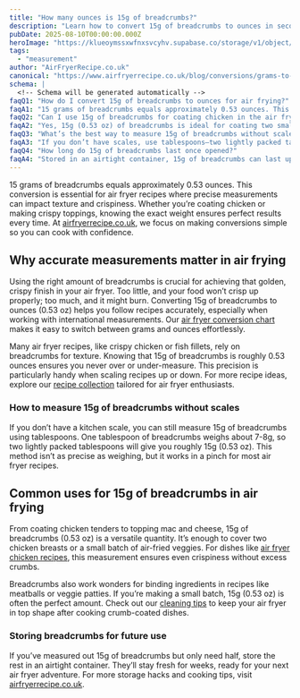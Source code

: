 ```yaml
---
title: "How many ounces is 15g of breadcrumbs?"
description: "Learn how to convert 15g of breadcrumbs to ounces in seconds. Perfect for air fryer recipes and precise cooking measurements."
pubDate: 2025-08-10T00:00:00.000Z
heroImage: "https://klueoymssxwfnxsvcyhv.supabase.co/storage/v1/object/public/Shmucket/how-many-ounces-is-15g-of-breadcrumbs.webp"
tags:
  - "measurement"
author: "AirFryerRecipe.co.uk"
canonical: "https://www.airfryerrecipe.co.uk/blog/conversions/grams-to-ounces/how-many-ounces-is-15g-of-breadcrumbs"
schema: |
  <!-- Schema will be generated automatically -->
faqQ1: "How do I convert 15g of breadcrumbs to ounces for air frying?"
faqA1: "15 grams of breadcrumbs equals approximately 0.53 ounces. This conversion is handy for air fryer recipes where precise measurements ensure even crispiness. Use a kitchen scale for accuracy, or roughly two tablespoons if you don’t have one."
faqQ2: "Can I use 15g of breadcrumbs for coating chicken in the air fryer?"
faqA2: "Yes, 15g (0.53 oz) of breadcrumbs is ideal for coating two small chicken breasts or tenders in the air fryer. It provides enough coverage for a crispy finish without being excessive. For larger batches, scale up the measurement accordingly."
faqQ3: "What’s the best way to measure 15g of breadcrumbs without scales?"
faqA3: "If you don’t have scales, use tablespoons—two lightly packed tablespoons of breadcrumbs equal roughly 15g (0.53 oz). This method works well for most air fryer recipes, though a scale is more precise for consistent results."
faqQ4: "How long do 15g of breadcrumbs last once opened?"
faqA4: "Stored in an airtight container, 15g of breadcrumbs can last up to a month. Keep them in a cool, dry place to maintain freshness. For best results, use them within two weeks for optimal texture in air fryer dishes."
---
```

<p>15 grams of breadcrumbs equals approximately 0.53 ounces. This conversion is essential for air fryer recipes where precise measurements can impact texture and crispiness. Whether you’re coating chicken or making crispy toppings, knowing the exact weight ensures perfect results every time. At <a href=https://www.airfryerrecipe.co.uk>airfryerrecipe.co.uk</a>, we focus on making conversions simple so you can cook with confidence.</p>  

<h2>Why accurate measurements matter in air frying</h2>  
<p>Using the right amount of breadcrumbs is crucial for achieving that golden, crispy finish in your air fryer. Too little, and your food won’t crisp up properly; too much, and it might burn. Converting 15g of breadcrumbs to ounces (0.53 oz) helps you follow recipes accurately, especially when working with international measurements. Our <a href=https://www.airfryerrecipe.co.uk/air-fryer-conversion-chart>air fryer conversion chart</a> makes it easy to switch between grams and ounces effortlessly.</p>  

<p>Many air fryer recipes, like crispy chicken or fish fillets, rely on breadcrumbs for texture. Knowing that 15g of breadcrumbs is roughly 0.53 ounces ensures you never over or under-measure. This precision is particularly handy when scaling recipes up or down. For more recipe ideas, explore our <a href=https://www.airfryerrecipe.co.uk/recipes>recipe collection</a> tailored for air fryer enthusiasts.</p>  

<h3>How to measure 15g of breadcrumbs without scales</h3>  
<p>If you don’t have a kitchen scale, you can still measure 15g of breadcrumbs using tablespoons. One tablespoon of breadcrumbs weighs about 7-8g, so two lightly packed tablespoons will give you roughly 15g (0.53 oz). This method isn’t as precise as weighing, but it works in a pinch for most air fryer recipes.</p>  

<h2>Common uses for 15g of breadcrumbs in air frying</h2>  
<p>From coating chicken tenders to topping mac and cheese, 15g of breadcrumbs (0.53 oz) is a versatile quantity. It’s enough to cover two chicken breasts or a small batch of air-fried veggies. For dishes like <a href=https://www.airfryerrecipe.co.uk/recipe-category/chicken>air fryer chicken recipes</a>, this measurement ensures even crispiness without excess crumbs.</p>  

<p>Breadcrumbs also work wonders for binding ingredients in recipes like meatballs or veggie patties. If you’re making a small batch, 15g (0.53 oz) is often the perfect amount. Check out our <a href=https://www.airfryerrecipe.co.uk/air-fryer-cleaner>cleaning tips</a> to keep your air fryer in top shape after cooking crumb-coated dishes.</p>  

<h3>Storing breadcrumbs for future use</h3>  
<p>If you’ve measured out 15g of breadcrumbs but only need half, store the rest in an airtight container. They’ll stay fresh for weeks, ready for your next air fryer adventure. For more storage hacks and cooking tips, visit <a href=https://www.airfryerrecipe.co.uk>airfryerrecipe.co.uk</a>.</p>
